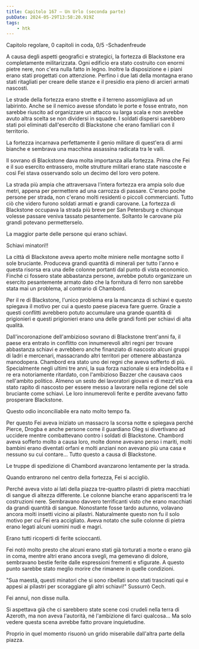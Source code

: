 ```yaml
---
title: Capitolo 167 – Un Urlo (seconda parte)
pubDate: 2024-05-29T13:58:20.919Z
tags:
    - htk
---
```



Capitolo regolare,
0 capitoli in coda, 0/5
-Schadenfreude


A causa degli aspetti geografici e strategici, la fortezza di Blackstone era completamente militarizzata. Ogni edificio era stato costruito con enormi pietre nere, non c'era nulla fatto in legno.
Inoltre la disposizione e i piani erano stati progettati con attenzione. Perfino i due lati della montagna erano stati ritagliati per creare delle stanze e il presidio era pieno di arcieri armati nascosti.


Le strade della fortezza erano strette e il terreno assomigliava ad un labirinto. Anche se il nemico avesse sfondato le porte e fosse entrato, non sarebbe riuscito ad organizzare un attacco su larga scala e non avrebbe avuto altra scelta se non dividersi in squadre. I soldati dispersi sarebbero stati poi eliminati dall'esercito di Blackstone che erano familiari con il territorio.


La fortezza incarnava perfettamente il genio militare di quest'era di armi bianche e sembrava una macchina assassina radicata tra le valli.


Il sovrano di Blackstone dava molta importanza alla fortezza. Prima che Fei e il suo esercito entrassero, molte strutture militari erano state nascoste e così Fei stava osservando solo un decimo del loro vero potere.


La strada più ampia che attraversava l'intera fortezza era ampia solo due metri, appena per permettere ad una carrozza di passare. C'erano poche persone per strada, non c'erano molti residenti o piccoli commercianti. Tutto ciò che videro furono soldati armati e grandi carovane. La fortezza di Blackstone occupava la strada più breve per San Petersburg e chiunque volesse passare veniva tassato pesantemente. Soltanto le carovane più grandi potevano permetterselo.


La maggior parte delle persone qui erano schiavi.


Schiavi minatori!!


La città di Blackstone aveva aperto molte miniere nelle montagne sotto il sole bruciante. Produceva grandi quantità di minerali per tutto l'anno e questa risorsa era una delle colonne portanti dal punto di vista economico.
Finché ci fossero state abbastanza persone, avrebbe potuto organizzare un esercito pesantemente armato dato che la fornitura di ferro non sarebbe stata mai un problema, al contrario di Chambord.


Per il re di Blackstone, l'unico problema era la mancanza di schiavi e questo spiegava il motivo per cui a questo paese piaceva fare guerre. Grazie a questi conflitti avrebbero potuto accumulare una grande quantità di prigionieri e questi prigionieri erano una delle grandi fonti per schiavi di alta qualità.


Dall'incoronazione dell'ambizioso sovrano di Blackstone trent'anni fa, il paese era entrato in conflitto con innumerevoli altri regni per trovare abbastanza schiavi e avrebbero anche finanziato di nascosto alcuni gruppi di ladri e mercenari, massacrando altri territori per ottenere abbastanza manodopera.
Chambord era stato uno dei regni che aveva sofferto di più. Specialmente negli ultimi tre anni, la sua forza nazionale si era indebolita e il re era notoriamente ritardato, con l'ambizioso Bazzer che causava caos nell'ambito politico. Almeno un sesto dei lavoratori giovani e di mezz'età era stato rapito di nascosto per essere messo a lavorare nella regione del sole bruciante come schiavi.
Le loro innumerevoli ferite e perdite avevano fatto prosperare Blackstone.


Questo odio inconciliabile era nato molto tempo fa.


Per questo Fei aveva iniziato un massacro la scorsa notte e spiegava perché Pierce, Drogba e anche persone come il guardiano Oleg si divertivano ad uccidere mentre combattevano contro i soldati di Blackstone. Chambord aveva sofferto molto a causa loro, molte donne avevano perso i mariti, molti bambini erano diventati orfani e molti anziani non avevano più una casa e nessuno su cui contare... Tutto questo a causa di Blackstone.


Le truppe di spedizione di Chambord avanzarono lentamente per la strada.


Quando entrarono nel centro della fortezza, Fei si accigliò.


Perché aveva visto ai lati della piazza tre-quattro pilastri di pietra macchiati di sangue di altezza differente. Le colonne bianche erano appariscenti tra le costruzioni nere. Sembravano davvero terrificanti visto che erano macchiati da grandi quantità di sangue. Nonostante fosse tardo autunno, volavano ancora molti insetti vicino ai pilastri. Naturalmente questo non fu il solo motivo per cui Fei era accigliato. Aveva notato che sulle colonne di pietra erano legati alcuni uomini nudi e magri.


Erano tutti ricoperti di ferite scioccanti.


Fei notò molto presto che alcuni erano stati già torturati a morte o erano già in coma, mentre altri erano ancora svegli, ma gemevano di dolore, sembravano bestie ferite dalle espressioni frementi e sfigurate. A questo punto sarebbe stato meglio morire che rimanere in quelle condizioni.


"Sua maestà, questi minatori che si sono ribellati sono stati trascinati qui e appesi ai pilastri per scoraggiare gli altri schiavi!" Sussurrò Cech.


Fei annuì, non disse nulla.


Si aspettava già che ci sarebbero state scene così crudeli nella terra di Azeroth, ma non aveva l'autorità, né l'ambizione di farci qualcosa... Ma solo vedere questa scena avrebbe fatto provare inquietudine.


Proprio in quel momento risuonò un grido miserabile dall'altra parte della piazza.





